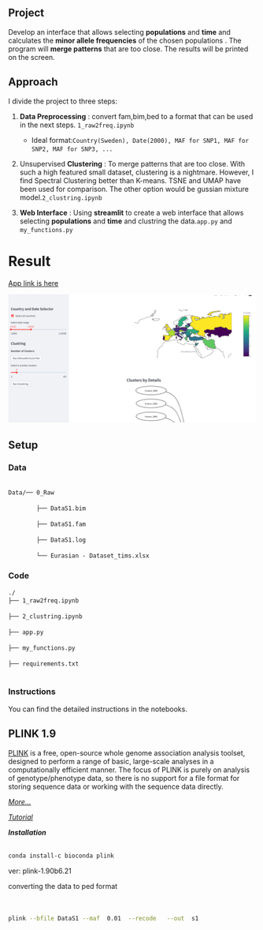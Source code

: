 ## Project

Develop an interface that allows selecting **populations** and **time** and calculates the **minor allele frequencies** of the chosen populations . The program will **merge patterns** that are too close. The results will be printed on the screen.

## Approach

I divide the project to three steps:

1. **Data Preprocessing** : convert fam,bim,bed to a format that can be used in the next steps. `1_raw2freq.ipynb`

   - Ideal format:`Country(Sweden), Date(2000), MAF for SNP1, MAF for SNP2, MAF for SNP3, ...`
2. Unsupervised **Clustering** : To merge patterns that are too close. With such a high featured small dataset, clustering is a nightmare. However, I find Spectral Clustering better than K-means. TSNE and UMAP have been used for comparison. The other option would be gussian mixture model.`2_clustring.ipynb`
3. **Web Interface** : Using **streamlit** to create a web interface that allows selecting **populations** and **time** and clustring the data.`app.py` and `my_functions.py`

# Result

[App link is here](https://arash-darzian-geographic-population-structure-gps-app-sm552x.streamlit.app/ "Geographic Population Structure (GPS) Based on Minor Allele Frequencies (MAF) of SNPs")

![img](Data/screen.png "screenshot")

## Setup

### Data

```

Data/── 0_Raw

        ├── DataS1.bim

        ├── DataS1.fam

        ├── DataS1.log

        └── Eurasian - Dataset_tims.xlsx

```

### Code

```
./
├── 1_raw2freq.ipynb

├── 2_clustring.ipynb

├── app.py

├── my_functions.py

├── requirements.txt


```

### Instructions

You can find the detailed instructions in the notebooks.

## PLINK 1.9

[PLINK](https://www.cog-genomics.org/plink/1.9/) is a free, open-source whole genome association analysis toolset, designed to perform a range of basic, large-scale analyses in a computationally efficient manner. The focus of PLINK is purely on analysis of genotype/phenotype data, so there is no support for a file format for storing sequence data or working with the sequence data directly.

[*More...*](https://zzz.bwh.harvard.edu/plink/)

[*Tutorial*](https://zzz.bwh.harvard.edu/plink/tutorial.shtml)

**_Installation_**

```bash

conda install-c bioconda plink

```

ver: plink-1.90b6.21

converting the data to ped format

```bash


plink --bfile DataS1 --maf  0.01  --recode   --out  s1


```
